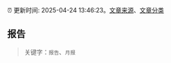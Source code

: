 :alarm_clock: 更新时间: 2025-04-24 13:46:23。[文章来源](/README.md)、[文章分类](/TAGS.md)

## 报告


> 关键字：`报告`、`月报`



